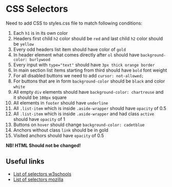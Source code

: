 # CSS Selectors
Need to add CSS to styles.css file to match following conditions:
1. Each `h1` is in its own color
2. Headers first child `h2` color should be `red` and last child `h2` color should be `yellow`
3. Every odd headers list item should have color of `gold`
4. In header element what comes directly after `ol` should have `background-color: burlywood`
5. Every input with `type="text"` should have `3px thick orange border` 
6. In main section list items starting from third should have `bold` font weight
7. For all disabled buttons we need to add `cursor: not-allowed;`
8. For buttons that are in form `background-color` should be `black` and color `white`
9. All empty `div` elements should have `background-color: chartreuse` and it should be `100px` square
10. All elements in `footer` should have `underline`
11. All `.list-item` which is inside `.aside-wrapper` should have `opacity` of 0.5
12. All `.list-item` which is inside `.aside-wrapper` and had class `active` should have `opacity` of 1
13. Buttons on `hover` should change `background-color: cadetblue`
14. Anchors without class `link` should be in gold
15. Visited anchors should have `opacity` of 0.5

**NB! HTML Should not be changed!**

## Useful links
- [List of selectors w3schools](https://www.w3schools.com/cssref/css_selectors.asp)
- [List of selectors mozilla](https://developer.mozilla.org/en-US/docs/Web/CSS/CSS_Selectors)
